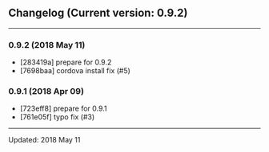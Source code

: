 ## Changelog (Current version: 0.9.2)

-----------------

### 0.9.2 (2018 May 11)

* [283419a] prepare for 0.9.2
* [7698baa] cordova install fix (#5)

### 0.9.1 (2018 Apr 09)

* [723eff8] prepare for 0.9.1
* [761e05f] typo fix (#3)

-----------------

Updated: 2018 May 11